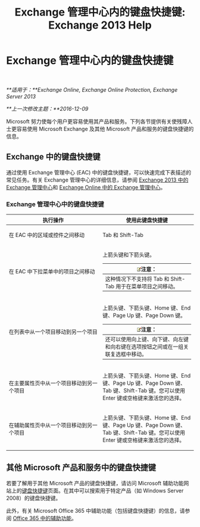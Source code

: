 ﻿---
title: 'Exchange 管理中心内的键盘快捷键: Exchange 2013 Help'
TOCTitle: Exchange 管理中心内的键盘快捷键
ms:assetid: 146b2b52-1ef8-4606-991a-4cf4da694970
ms:mtpsurl: https://technet.microsoft.com/zh-cn/library/JJ150484(v=EXCHG.150)
ms:contentKeyID: 50489948
ms.date: 01/11/2018
mtps_version: v=EXCHG.150
ms.translationtype: HT
---

# Exchange 管理中心内的键盘快捷键

 

_**适用于：**Exchange Online, Exchange Online Protection, Exchange Server 2013_

_**上一次修改主题：**2016-12-09_

Microsoft 努力使每个用户更容易使用其产品和服务。下列各节提供有关使残障人士更容易使用 Microsoft Exchange 及其他 Microsoft 产品和服务的键盘快捷键的信息。

## Exchange 中的键盘快捷键

通过使用 Exchange 管理中心 (EAC) 中的键盘快捷键，可以快速完成下表描述的常见任务。有关 Exchange 管理中心的详细信息，请参阅 [Exchange 2013 中的 Exchange 管理中心](exchange-admin-center-in-exchange-2013-exchange-2013-help.md)和 [Exchange Online 中的 Exchange 管理中心](https://technet.microsoft.com/zh-cn/library/jj200743\(v=exchg.150\))。

### Exchange 管理中心中的键盘快捷键

<table>
<colgroup>
<col style="width: 50%" />
<col style="width: 50%" />
</colgroup>
<thead>
<tr class="header">
<th>执行操作</th>
<th>使用此键盘快捷键</th>
</tr>
</thead>
<tbody>
<tr class="odd">
<td><p>在 EAC 中的区域或控件之间移动</p></td>
<td><p>Tab 和 Shift-Tab</p></td>
</tr>
<tr class="even">
<td><p>在 EAC 中下拉菜单中的项目之间移动</p></td>
<td><p>上箭头键和下箭头键。</p>
<table>
<thead>
<tr class="header">
<th><img src="images/Bb124558.note(EXCHG.150).gif" title="注意" alt="注意" />注意：</th>
</tr>
</thead>
<tbody>
<tr class="odd">
<td>这种情况下不支持将 Tab 和 Shift-Tab 用于在菜单项目之间移动。</td>
</tr>
</tbody>
</table>

</td>
</tr>
<tr class="odd">
<td><p>在列表中从一个项目移动到另一个项目</p></td>
<td><p>上箭头键、下箭头键、Home 键、End 键、Page Up 键、Page Down 键。</p>
<table>
<thead>
<tr class="header">
<th><img src="images/Bb124558.note(EXCHG.150).gif" title="注意" alt="注意" />注意：</th>
</tr>
</thead>
<tbody>
<tr class="odd">
<td>还可以使用向上键、向下键、向左键和向右键在选项按钮之间或在一组关联复选框中移动。</td>
</tr>
</tbody>
</table>

</td>
</tr>
<tr class="even">
<td><p>在主要属性页中从一个项目移动到另一个项目</p></td>
<td><p>上箭头键、下箭头键、Home 键、End 键、Page Up 键、Page Down 键、Tab 键、Shift-Tab 键。您可以使用 Enter 键或空格键来激活您的选择。</p></td>
</tr>
<tr class="odd">
<td><p>在辅助属性页中从一个项目移动到另一个项目</p></td>
<td><p>上箭头键、下箭头键、Home 键、End 键、Page Up 键、Page Down 键、Tab 键、Shift-Tab 键。您可以使用 Enter 键或空格键来激活您的选择。</p></td>
</tr>
</tbody>
</table>


## 其他 Microsoft 产品和服务中的键盘快捷键

若要了解用于其他 Microsoft 产品的键盘快捷键，请访问 Microsoft 辅助功能网站上的[键盘快捷键](https://go.microsoft.com/fwlink/p/?linkid=248894)页面。在其中可以搜索用于特定产品（如 Windows Server 2008）的键盘快捷键。

此外，有关 Microsoft Office 365 中辅助功能（包括键盘快捷键）的信息，请参阅 [Office 365 中的辅助功能](https://officepreview.microsoft.com/search/redir/ha102817204.aspx)。

